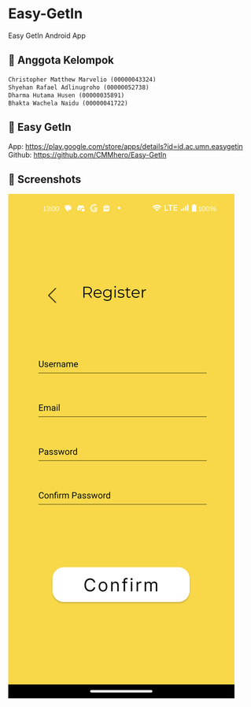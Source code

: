 # Easy-GetIn
Easy GetIn Android App

## 👥 Anggota Kelompok
```
Christopher Matthew Marvelio (00000043324)
Shyehan Rafael Adlinugroho (00000052738)
Dharma Hutama Husen (00000035891)
Bhakta Wachela Naidu (00000041722)
```

## 🚗 Easy GetIn
App: <https://play.google.com/store/apps/details?id=id.ac.umn.easygetin>
Github: <https://github.com/CMMhero/Easy-GetIn>

## 📸 Screenshots
![Register Page](./screenshots/Register.png)
